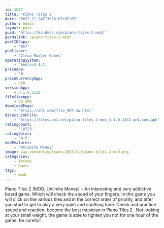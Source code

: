 ```yaml
---
id: 1817
title: 'Piano Tiles 2'
date: '2022-11-24T13:26:03+07:00'
author: Admin
layout: post
guid: 'https://kindmod.com/piano-tiles-2-mod/'
permalink: /piano-tiles-2-mod/
postIDCopy:
    - '957'
publisher:
    - 'Clean Master Games'
operatingSystem:
    - 'Android 4.1'
priceApp:
    - '0'
priceCurrencyApp:
    - USD
versionApp:
    - 3.1.0.1132
fileSizeApp:
    - 62.2Mb
downloadPage:
    - 'https://an1.com/file_957-dw.html'
directLinkFile:
    - 'https://files.an1.net/piano-tiles-2-mod_3.1.0.1132-an1.com.apk'
ratingCount:
    - '10723'
ratingValue:
    - '4.6'
modFeatures:
    - 'Unlimite Money'
image: /wp-content/uploads/2022/11/piano-tiles-2-mod.png
categories:
    - Arcade
    - Games
tags:
    - mods
---
```


Piano Tiles 2 (MOD, Unlimite Money) – An interesting and very addictive board game. Which will check the speed of your fingers. In this game you will click on the various tiles and in the correct order of priority, and after you start to get to play a very quiet and soothing tune. Check and practice speed and reaction, become the best musician in Piano Tiles 2 . Not looking at your small weight, the game is able to tighten you not for one hour of the game, be careful!
